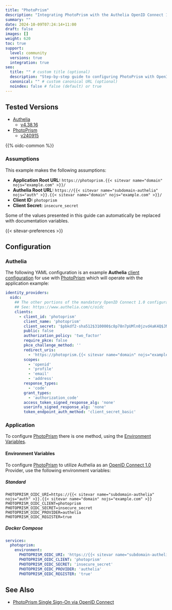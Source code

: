 ```yaml
---
title: "PhotoPrism"
description: "Integrating PhotoPrism with the Authelia OpenID Connect 1.0 Provider."
summary: ""
date: 2024-10-09T07:24:14+11:00
draft: false
images: []
weight: 620
toc: true
support:
  level: community
  versions: true
  integration: true
seo:
  title: "" # custom title (optional)
  description: "Step-by-step guide to configuring PhotoPrism with OpenID Connect 1.0 for secure SSO. Enhance your login flow using Authelia’s modern identity management."
  canonical: "" # custom canonical URL (optional)
  noindex: false # false (default) or true
---
```


## Tested Versions

- [Authelia]
  - [v4.38.16](https://github.com/authelia/authelia/releases/tag/v4.38.16)
- [PhotoPrism]
  - [v240915](https://github.com/photoprism/photoprism/releases/tag/240915-e1280b2fb)

{{% oidc-common %}}

### Assumptions

This example makes the following assumptions:

- __Application Root URL:__ `https://photoprism.{{< sitevar name="domain" nojs="example.com" >}}/`
- __Authelia Root URL:__ `https://{{< sitevar name="subdomain-authelia" nojs="auth" >}}.{{< sitevar name="domain" nojs="example.com" >}}/`
- __Client ID:__ `photoprism`
- __Client Secret:__ `insecure_secret`

Some of the values presented in this guide can automatically be replaced with documentation variables.

{{< sitevar-preferences >}}

## Configuration

### Authelia

The following YAML configuration is an example __Authelia__ [client configuration] for use with [PhotoPrism] which will
operate with the application example:

```yaml {title="configuration.yml"}
identity_providers:
  oidc:
    ## The other portions of the mandatory OpenID Connect 1.0 configuration go here.
    ## See: https://www.authelia.com/c/oidc
    clients:
      - client_id: 'photoprism'
        client_name: 'photoprism'
        client_secret: '$pbkdf2-sha512$310000$c8p78n7pUMln0jzvd4aK4Q$JNRBzwAo0ek5qKn50cFzzvE9RXV88h1wJn5KGiHrD0YKtZaR/nCb2CJPOsKaPK0hjf.9yHxzQGZziziccp6Yng'  # The digest of 'insecure_secret'.
        public: false
        authorization_policy: 'two_factor'
        require_pkce: false
        pkce_challenge_method: ''
        redirect_uris:
          - 'https://photoprism.{{< sitevar name="domain" nojs="example.com" >}}/api/v1/oidc/redirect'
        scopes:
          - 'openid'
          - 'profile'
          - 'email'
          - 'address'
        response_types:
          - 'code'
        grant_types:
          - 'authorization_code'
        access_token_signed_response_alg: 'none'
        userinfo_signed_response_alg: 'none'
        token_endpoint_auth_method: 'client_secret_basic'
```

### Application

To configure [PhotoPrism] there is one method, using the [Environment Variables](#environment-variables).

#### Environment Variables

To configure [PhotoPrism] to utilize Authelia as an [OpenID Connect 1.0] Provider, use the following environment variables:

##### Standard

```shell {title=".env"}
PHOTOPRISM_OIDC_URI=https://{{< sitevar name="subdomain-authelia" nojs="auth" >}}.{{< sitevar name="domain" nojs="example.com" >}}
PHOTOPRISM_OIDC_CLIENT=photoprism
PHOTOPRISM_OIDC_SECRET=insecure_secret
PHOTOPRISM_OIDC_PROVIDER=authelia
PHOTOPRISM_OIDC_REGISTER=true
```

##### Docker Compose

```yaml {title="compose.yml"}
services:
  photoprism:
    environment:
      PHOTOPRISM_OIDC_URI: 'https://{{< sitevar name="subdomain-authelia" nojs="auth" >}}.{{< sitevar name="domain" nojs="example.com" >}}'
      PHOTOPRISM_OIDC_CLIENT: 'photoprism'
      PHOTOPRISM_OIDC_SECRET: 'insecure_secret'
      PHOTOPRISM_OIDC_PROVIDER: 'authelia'
      PHOTOPRISM_OIDC_REGISTER: 'true'
```

## See Also

- [PhotoPrism Single Sign-On via OpenID Connect](https://docs.photoprism.app/getting-started/advanced/openid-connect/)

[PhotoPrism]: https://photoprism.app/
[Authelia]: https://www.authelia.com
[OpenID Connect 1.0]: ../../../openid-connect/introduction.md
[client configuration]: ../../../../configuration/identity-providers/openid-connect/clients.md
